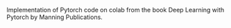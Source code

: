 Implementation of Pytorch code on colab from the book Deep Learning with Pytorch by Manning Publications.
